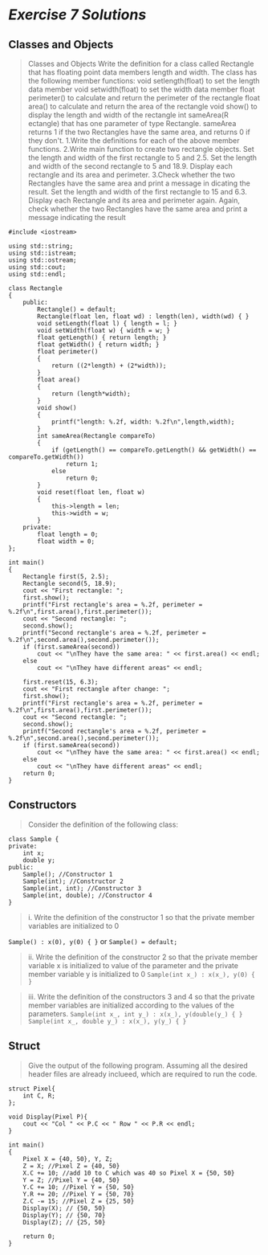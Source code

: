 # ***Exercise 7 Solutions***

## **Classes and Objects**
> Classes and Objects
Write the definition for a class called Rectangle that has floating point data members length and width.
The class has the following member functions:
void setlength(float) to set the length data member
void
setwidth(float) to set the width data member
float perimeter() to calculate and return the perimeter of the rectangle
float area() to calculate and return the area of the rectangle
void show() to display the length and width of the rectangle
int sameArea(R
ectangle) that has one parameter of type Rectangle. sameArea returns 1 if the
two Rectangles have the same area, and returns 0 if they don't.
1.Write the definitions for each of the above member functions.
2.Write main function to create two rectangle objects.
Set the length and width of the first rectangle
to 5 and 2.5. Set the length and width of the second rectangle to 5 and 18.9. Display each
rectangle and its area and perimeter.
3.Check whether the two Rectangles have the same area and print a message in
dicating the result. Set
the length and width of the first rectangle to 15 and 6.3. Display each Rectangle and its area and
perimeter again. Again, check whether the two Rectangles have the same area and print a
message indicating the result

```
#include <iostream>

using std::string;
using std::istream;
using std::ostream;
using std::cout;
using std::endl;

class Rectangle
{
    public:
        Rectangle() = default;
        Rectangle(float len, float wd) : length(len), width(wd) { }
        void setLength(float l) { length = l; }
        void setWidth(float w) { width = w; }
        float getLength() { return length; }
        float getWidth() { return width; }
        float perimeter() 
        { 
            return ((2*length) + (2*width));
        }
        float area()
        {
            return (length*width);
        }
        void show()
        {
            printf("length: %.2f, width: %.2f\n",length,width);
        }
        int sameArea(Rectangle compareTo)
        {
            if (getLength() == compareTo.getLength() && getWidth() == compareTo.getWidth())
                return 1;
            else
                return 0;
        }
        void reset(float len, float w) 
        { 
            this->length = len;
            this->width = w;
        }
    private:
        float length = 0;
        float width = 0;
};

int main()
{
    Rectangle first(5, 2.5);
    Rectangle second(5, 18.9);
    cout << "First rectangle: ";
    first.show();
    printf("First rectangle's area = %.2f, perimeter = %.2f\n",first.area(),first.perimeter());
    cout << "Second rectangle: ";
    second.show();
    printf("Second rectangle's area = %.2f, perimeter = %.2f\n",second.area(),second.perimeter());
    if (first.sameArea(second))
        cout << "\nThey have the same area: " << first.area() << endl;
    else
        cout << "\nThey have different areas" << endl;

    first.reset(15, 6.3);
    cout << "First rectangle after change: ";
    first.show();
    printf("First rectangle's area = %.2f, perimeter = %.2f\n",first.area(),first.perimeter());
    cout << "Second rectangle: ";
    second.show();
    printf("Second rectangle's area = %.2f, perimeter = %.2f\n",second.area(),second.perimeter());
    if (first.sameArea(second))
        cout << "\nThey have the same area: " << first.area() << endl;
    else
        cout << "\nThey have different areas" << endl;
    return 0;
}
```
## **Constructors**
> Consider the definition of the following class:

```
class Sample {
private:
    int x;
    double y;
public:
    Sample(); //Constructor 1
    Sample(int); //Constructor 2
    Sample(int, int); //Constructor 3
    Sample(int, double); //Constructor 4
}
```
> i. Write the definition of the constructor 1 so that the private member variables are initialized to 0

`Sample() : x(0), y(0) { }` or `Sample() = default;`

> ii. Write the definition of the constructor 2 so that the private member variable x is initialized to value of the parameter and the private member variable y is initialized to 0
`Sample(int x_) : x(x_), y(0) { }`

> iii. Write the definition of the constructors 3 and 4 so that the private member variables are initialized according to the values of the parameters.
`Sample(int x_, int y_) : x(x_), y(double(y_) { }`
`Sample(int x_, double y_) : x(x_), y(y_) { }`

## **Struct**
> Give the output of the following program. Assuming all the desired header files are already inclueed, which are required to run the code.

```
struct Pixel{
    int C, R;
};

void Display(Pixel P){
    cout << "Col " << P.C << " Row " << P.R << endl;
}

int main()
{
    Pixel X = {40, 50}, Y, Z;
    Z = X; //Pixel Z = {40, 50}
    X.C += 10; //add 10 to C which was 40 so Pixel X = {50, 50}
    Y = Z; //Pixel Y = {40, 50}
    Y.C += 10; //Pixel Y = {50, 50}
    Y.R += 20; //Pixel Y = {50, 70}
    Z.C -= 15; //Pixel Z = {25, 50}
    Display(X); // {50, 50}
    Display(Y); // {50, 70}
    Display(Z); // {25, 50}
    
    return 0;
}
